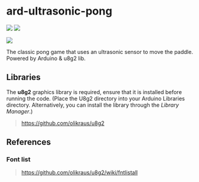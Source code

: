 # ard-ultrasonic-pong
<a href="LICENSE" ><img src="https://img.shields.io/github/license/1487quantum/ard-ultrasonic-pong?style=flat-square"/></a>
<a href="https://github.com/1487quantum/ard-ultrasonic-pong/actions/workflows/ard-ci.yml" ><img src="https://img.shields.io/github/workflow/status/1487quantum/ard-ultrasonic-pong/Arduino-CI?label=Build&logo=arduino&style=flat-square"/></a>

<a href="https://cyaninfinite.com/ultrasonic-sensor-projects/" ><img src="https://img.shields.io/badge/Documentation-@Cyaninfinite-blue?style=for-the-badge"/></a>

The classic pong game that uses an ultrasonic sensor to move the paddle. Powered by Arduino &amp; u8g2 lib.

## Libraries
The **u8g2** graphics library is required, ensure that it is installed before running the code. (Place the U8g2 directory into your Arduino Libraries directory. Alternatively, you can install the library through the _Library Manager_.)
> https://github.com/olikraus/u8g2

## References
### Font list
> https://github.com/olikraus/u8g2/wiki/fntlistall
